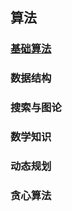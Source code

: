 ## 算法

### [基础算法](https://gitee.com/WananRd/cs-study/blob/master/notes/Algorithms/BaseAlgorithm.md)
### 数据结构
### 搜索与图论
### 数学知识
### 动态规划
### 贪心算法